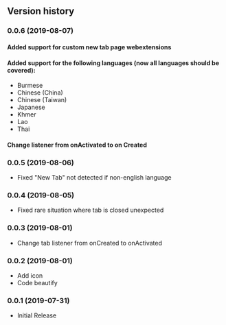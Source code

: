 Version history
---------------
### 0.0.6 (2019-08-07)
#### Added support for custom new tab page webextensions
#### Added support for the following languages (now all languages should be covered):
* Burmese
* Chinese (China)
* Chinese (Taiwan)
* Japanese
* Khmer
* Lao
* Thai

#### Change listener from onActivated to on Created


### 0.0.5 (2019-08-06)
* Fixed "New Tab" not detected if non-english language


### 0.0.4 (2019-08-05)
* Fixed rare situation where tab is closed unexpected


### 0.0.3 (2019-08-01)
* Change tab listener from onCreated to onActivated


### 0.0.2 (2019-08-01)
* Add icon
* Code beautify


### 0.0.1 (2019-07-31)
* Initial Release
